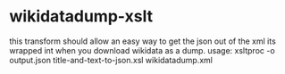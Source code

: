 wikidatadump-xslt
=================
this transform should allow an easy way to get the json out of the xml its wrapped int when you download wikidata as a dump.
usage:
xsltproc -o output.json title-and-text-to-json.xsl wikidatadump.xml
